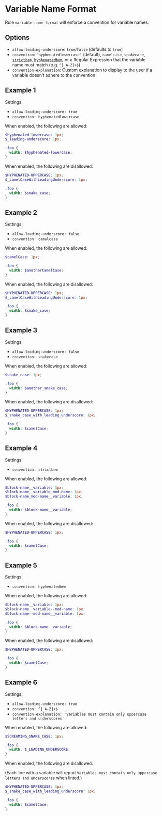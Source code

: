 # Variable Name Format

Rule `variable-name-format` will enforce a convention for variable names.

## Options

* `allow-leading-underscore`: `true`/`false` (defaults to `true`)
* `convention`: `'hyphenatedlowercase'` (default), `camelcase`, `snakecase`, [`strictbem`](https://en.bem.info/method/definitions/),
[`hyphenatedbem`](http://csswizardry.com/2013/01/mindbemding-getting-your-head-round-bem-syntax/), or a Regular Expression that the variable name must match (e.g. `^[_A-Z]+$`)
* `convention-explanation`: Custom explanation to display to the user if a variable doesn't adhere to the convention

## Example 1

Settings:
- `allow-leading-underscore: true`
- `convention: hyphenatedlowercase`

When enabled, the following are allowed:

```scss
$hyphenated-lowercase: 1px;
$_leading-underscore: 1px;

.foo {
  width: $hyphenated-lowercase;
}

```

When enabled, the following are disallowed:

```scss
$HYPHENATED-UPPERCASE: 1px;
$_camelCaseWithLeadingUnderscore: 1px;

.foo {
  width: $snake_case;
}
```

## Example 2

Settings:
- `allow-leading-underscore: false`
- `convention: camelcase`

When enabled, the following are allowed:

```scss
$camelCase: 1px;

.foo {
  width: $anotherCamelCase;
}
```

When enabled, the following are disallowed:

```scss
$HYPHENATED-UPPERCASE: 1px;
$_camelCaseWithLeadingUnderscore: 1px;

.foo {
  width: $snake_case;
}
```

## Example 3

Settings:
- `allow-leading-underscore: false`
- `convention: snakecase`

When enabled, the following are allowed:

```scss
$snake_case: 1px;

.foo {
  width: $another_snake_case;
}
```

When enabled, the following are disallowed:

```scss
$HYPHENATED-UPPERCASE: 1px;
$_snake_case_with_leading_underscore: 1px;

.foo {
  width: $camelCase;
}
```

## Example 4

Settings:
- `convention: strictbem`

When enabled, the following are allowed:

```scss
$block-name__variable: 1px;
$block-name__variable_mod-name: 1px;
$block-name_mod-name__variable: 1px;

.foo {
  width: $block-name__variable;
}
```

When enabled, the following are disallowed:

```scss
$HYPHENATED-UPPERCASE: 1px;

.foo {
  width: $camelCase;
}
```

## Example 5

Settings:
- `convention: hyphenatedbem`

When enabled, the following are allowed:

```scss
$block-name__variable: 1px;
$block-name__variable--mod-name: 1px;
$block-name--mod-name__variable: 1px;

.foo {
  width: $block-name__variable;
}
```

When enabled, the following are disallowed:

```scss
$HYPHENATED-UPPERCASE: 1px;

.foo {
  width: $camelCase;
}
```

## Example 6

Settings:
- `allow-leading-underscore: true`
- `convention: ^[_A-Z]+$`
- `convention-explanation: 'Variables must contain only uppercase letters and underscores'`

When enabled, the following are allowed:

```scss
$SCREAMING_SNAKE_CASE: 1px;

.foo {
  width: $_LEADING_UNDERSCORE;
}
```

When enabled, the following are disallowed:

(Each line with a variable will report `Variables must contain only uppercase letters and underscores` when linted.)

```scss
$HYPHENATED-UPPERCASE: 1px;
$_snake_case_with_leading_underscore: 1px;

.foo {
  width: $camelCase;
}
```
